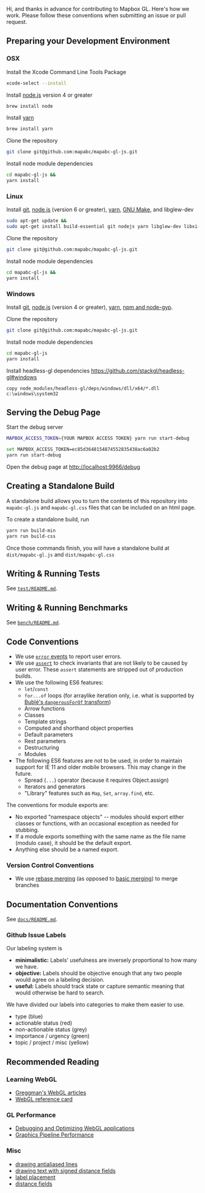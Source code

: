 ﻿Hi, and thanks in advance for contributing to Mapbox GL. Here's how we work. Please follow these conventions when submitting an issue or pull request.

## Preparing your Development Environment

### OSX

Install the Xcode Command Line Tools Package
```bash
xcode-select --install
```

Install [node.js](https://nodejs.org/) version 4 or greater
```bash
brew install node
```
Install [yarn](https://yarnpkg.com/en/)
```bash
brew install yarn
```

Clone the repository
```bash
git clone git@github.com:mapabc/mapabc-gl-js.git
```

Install node module dependencies
```bash
cd mapabc-gl-js &&
yarn install
```

### Linux

Install [git](https://git-scm.com/), [node.js](https://nodejs.org/) (version 6 or greater), [yarn](https://yarnpkg.com/en/docs/install#linux-tab), [GNU Make](http://www.gnu.org/software/make/), and libglew-dev
```bash
sudo apt-get update &&
sudo apt-get install build-essential git nodejs yarn libglew-dev libxi-dev
```

Clone the repository
```bash
git clone git@github.com:mapabc/mapabc-gl-js.git
```

Install node module dependencies
```bash
cd mapabc-gl-js &&
yarn install
```

### Windows

Install [git](https://git-scm.com/), [node.js](https://nodejs.org/) (version 4 or greater), [yarn](https://yarnpkg.com/en/docs/install#windows-tab), [npm and node-gyp](https://github.com/Microsoft/nodejs-guidelines/blob/master/windows-environment.md#compiling-native-addon-modules).

Clone the repository
```bash
git clone git@github.com:mapabc/mapabc-gl-js.git
```


Install node module dependencies
```bash
cd mapabc-gl-js
yarn install
```

Install headless-gl dependencies https://github.com/stackgl/headless-gl#windows
```
copy node_modules/headless-gl/deps/windows/dll/x64/*.dll c:\windows\system32
```

## Serving the Debug Page

Start the debug server

```bash
MAPBOX_ACCESS_TOKEN={YOUR MAPBOX ACCESS TOKEN} yarn run start-debug
```
```bash
set MAPBOX_ACCESS_TOKEN=ec85d3648154874552835438ac6a02b2
yarn run start-debug
```

Open the debug page at [http://localhost:9966/debug](http://localhost:9966/debug)

## Creating a Standalone Build

A standalone build allows you to turn the contents of this repository into `mapabc-gl.js` and `mapabc-gl.css` files that can be included on an html page.

To create a standalone build, run
```bash
yarn run build-min
yarn run build-css
```

Once those commands finish, you will have a standalone build at `dist/mapabc-gl.js` and `dist/mapabc-gl.css`

## Writing & Running Tests

See [`test/README.md`](https://github.com/mapabc/mapabc-gl-js/blob/master/test/README.md).

## Writing & Running Benchmarks

See [`bench/README.md`](https://github.com/mapabc/mapabc-gl-js/blob/master/bench/README.md).

## Code Conventions

* We use [`error` events](http://www.mapabc.com/mapabc-gl-js/api/#Map.event:error) to report user errors.
* We use [`assert`](https://nodejs.org/api/assert.html) to check invariants that are not likely to be caused by user error. These `assert` statements are stripped out of production builds.
* We use the following ES6 features:
  * `let`/`const`
  * `for...of` loops (for arraylike iteration only, i.e. what is supported by [Bublé's `dangerousForOf` transform](https://buble.surge.sh/guide/#dangerous-transforms))
  * Arrow functions
  * Classes
  * Template strings
  * Computed and shorthand object properties
  * Default parameters
  * Rest parameters
  * Destructuring
  * Modules
* The following ES6 features are not to be used, in order to maintain support for IE 11 and older mobile browsers. This may change in the future.
  * Spread (`...`) operator (because it requires Object.assign)
  * Iterators and generators
  * "Library" features such as `Map`, `Set`, `array.find`, etc.

The conventions for module exports are:

* No exported "namespace objects" -- modules should export either classes or functions, with an occasional exception as needed for stubbing.
* If a module exports something with the same name as the file name (modulo case), it should be the default export.
* Anything else should be a named export.

### Version Control Conventions

* We use [rebase merging](https://git-scm.com/book/en/v2/Git-Branching-Rebasing) (as opposed to [basic merging](https://git-scm.com/book/en/v2/Git-Branching-Basic-Branching-and-Merging#Basic-Merging)) to merge branches

## Documentation Conventions

See [`docs/README.md`](https://github.com/mapabc/mapabc-gl-js/blob/master/docs/README.md).

### Github Issue Labels

Our labeling system is

 - **minimalistic:** Labels' usefulness are inversely proportional to how many we have.
 - **objective:** Labels should be objective enough that any two people would agree on a labeling decision.
 - **useful:** Labels should track state or capture semantic meaning that would otherwise be hard to search.

We have divided our labels into categories to make them easier to use.

 - type (blue)
 - actionable status (red)
 - non-actionable status (grey)
 - importance / urgency (green)
 - topic / project / misc (yellow)

## Recommended Reading

### Learning WebGL

- [Greggman's WebGL articles](http://webglfundamentals.org/)
- [WebGL reference card](http://www.khronos.org/files/webgl/webgl-reference-card-1_0.pdf)

### GL Performance

- [Debugging and Optimizing WebGL applications](https://docs.google.com/presentation/d/12AGAUmElB0oOBgbEEBfhABkIMCL3CUX7kdAPLuwZ964)
- [Graphics Pipeline Performance](http://http.developer.nvidia.com/GPUGems/gpugems_ch28.html)

### Misc

- [drawing antialiased lines](http://www.mapabc.com/blog/drawing-antialiased-lines/)
- [drawing text with signed distance fields](http://www.mapabc.com/blog/text-signed-distance-fields/)
- [label placement](http://www.mapabc.com/blog/placing-labels/)
- [distance fields](http://bytewrangler.blogspot.com/2011/10/signed-distance-fields.html)
